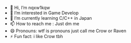 - 👋 Hi, I’m nqxw1kqw
- 👀 I’m interested in Game Develop
- 🌱 I’m currently learning C/C++ in Japan
- 📫 How to reach me : Just dm me
- 😄 Pronouns: wtf is pronouns just call me Crow or Raven
- ⚡ Fun fact: i like Crow tbh

<!---
nqxw1kqw/nqxw1kqw is a ✨ special ✨ repository because its `README.md` (this file) appears on your GitHub profile.
You can click the Preview link to take a look at your changes.
--->
